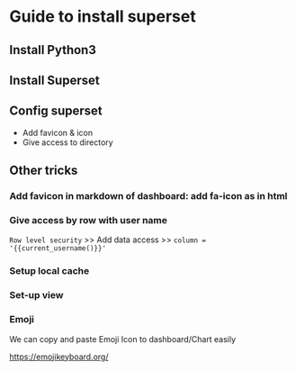 # Guide to install superset

## Install Python3

## Install Superset

## Config superset

- Add favicon & icon
- Give access to directory

## Other tricks

### Add favicon in markdown of dashboard: add fa-icon as in html
### Give access by row with user name 

`Row level security` >> Add data access >> `column = '{{current_username()}}'`

### Setup local cache

### Set-up view

### Emoji

We can copy and paste Emoji Icon to dashboard/Chart easily

https://emojikeyboard.org/


